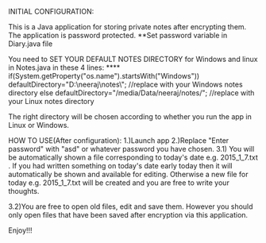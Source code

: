 INITIAL CONFIGURATION:

This is a Java application for storing private notes after encrypting them.
The application is password protected.
**Set password variable in Diary.java file

You need to SET YOUR DEFAULT NOTES DIRECTORY for Windows and linux in Notes.java in these 4 lines:
****        if(System.getProperty("os.name").startsWith("Windows"))
                defaultDirectory="D:\\neeraj\\notes\\";   //replace with your Windows notes directory
            else
                defaultDirectory="/media/Data/neeraj/notes/"; //replace with your Linux notes directory

The right directory will be chosen according to whether you run the app in Linux or Windows.



HOW TO USE(After configuration):
1.)Launch app
2.)Replace "Enter password" with "asd" or whatever password you have chosen.
3.1) You will be automatically shown a file corresponding to today's date e.g. 2015_1_7.txt . If you had written something on today's date early today then it will automatically be shown and available for editing. Otherwise a new file for today e.g. 2015_1_7.txt will be created and you are free to write your thoughts.

3.2)You are free to open old files, edit and save them. However you should only open files that have been saved after encryption via this application.

Enjoy!!!
